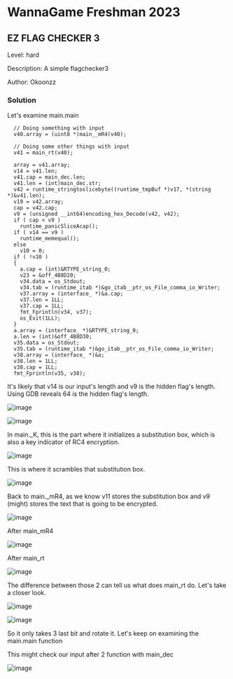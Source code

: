 # WannaGame Freshman 2023
## EZ FLAG CHECKER 3

Level: hard

Description: A simple flagchecker3

Author: Okoonzz

### Solution

Let's examine main.main

```
  // Doing something with input
  v40.array = (uint8 *)main__mR4(v40);

  // Doing some other things with input
  v41 = main_rt(v40);

  array = v41.array;
  v14 = v41.len;
  v41.cap = main_dec.len;
  v41.len = (int)main_dec.str;
  v42 = runtime_stringtoslicebyte((runtime_tmpBuf *)v17, *(string *)&v41.len);
  v19 = v42.array;
  cap = v42.cap;
  v9 = (unsigned __int64)encoding_hex_Decode(v42, v42);
  if ( cap < v9 )
    runtime_panicSliceAcap();
  if ( v14 == v9 )
    runtime_memequal();
  else
    v10 = 0;
  if ( !v10 )
  {
    a.cap = (int)&RTYPE_string_0;
    v23 = &off_4B8D20;
    v34.data = os_Stdout;
    v34.tab = (runtime_itab *)&go_itab__ptr_os_File_comma_io_Writer;
    v37.array = (interface_ *)&a.cap;
    v37.len = 1LL;
    v37.cap = 1LL;
    fmt_Fprintln(v34, v37);
    os_Exit(1LL);
  }
  a.array = (interface_ *)&RTYPE_string_0;
  a.len = (int)&off_4B8D30;
  v35.data = os_Stdout;
  v35.tab = (runtime_itab *)&go_itab__ptr_os_File_comma_io_Writer;
  v38.array = (interface_ *)&a;
  v38.len = 1LL;
  v38.cap = 1LL;
  fmt_Fprintln(v35, v38);
```

It's likely that v14 is our input's length and v9 is the hidden flag's length. Using GDB reveals 64 is the hidden flag's length.

![image](https://github.com/san601/WannaGame-Freshman-2023/assets/144963803/c627f94d-4ac0-4279-9c86-35df8790bdf4)

![image](https://github.com/san601/WannaGame-Freshman-2023/assets/144963803/b91133cd-92f8-4651-a7e4-c0ec0b2f9079)

In main._K, this is the part where it initializes a substitution box, which is also a key indicator of RC4 encryption.

![image](https://github.com/san601/WannaGame-Freshman-2023/assets/144963803/6fb2ebc8-62b3-4085-8d82-90c1a8522053)

This is where it scrambles that substitution box. 

![image](https://github.com/san601/WannaGame-Freshman-2023/assets/144963803/4d6b40f2-f172-45c2-a65a-7963fdfbebc6)

Back to main._mR4, as we know v11 stores the substitution box and v9 (might) stores the text that is going to be encrypted.

![image](https://github.com/san601/WannaGame-Freshman-2023/assets/144963803/d184651a-205f-4d48-b640-b75ea1eb1eb3)

After main_mR4

![image](https://github.com/san601/WannaGame-Freshman-2023/assets/144963803/413db0dd-0f3d-4de7-b5b6-168e8f7ad1b6)

After main_rt

![image](https://github.com/san601/WannaGame-Freshman-2023/assets/144963803/865d97a1-0f9f-43e0-967b-c9a9e643b569)

The difference between those 2 can tell us what does main_rt do. Let's take a closer look.

![image](https://github.com/san601/WannaGame-Freshman-2023/assets/144963803/02be3d1a-8ed4-485d-8da3-32ccd4dbe63b)

![image](https://github.com/san601/WannaGame-Freshman-2023/assets/144963803/b5621ab0-6d24-49cc-a592-e6475ce8be63)

So it only takes 3 last bit and rotate it. Let's keep on examining the main.main function

This might check our input after 2 function with main_dec

![image](https://github.com/san601/WannaGame-Freshman-2023/assets/144963803/59da8344-0529-4ee2-802b-7da84614a5f3)



